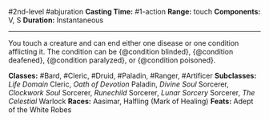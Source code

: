 #2nd-level #abjuration
**Casting Time:** #1-action
**Range:** touch
**Components:** V, S
**Duration:** Instantaneous

---

You touch a creature and can end either one disease or one condition afflicting it. The condition can be {@condition blinded}, {@condition deafened}, {@condition paralyzed}, or {@condition poisoned}.


**Classes:** #Bard, #Cleric, #Druid, #Paladin, #Ranger, #Artificer
**Subclasses:** *Life Domain* Cleric, *Oath of Devotion* Paladin, *Divine Soul* Sorcerer, *Clockwork Soul* Sorcerer, *Runechild* Sorcerer, *Lunar Sorcery* Sorcerer, *The Celestial* Warlock
**Races:** Aasimar, Halfling (Mark of Healing)
**Feats:** Adept of the White Robes
